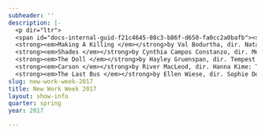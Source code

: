 ```yaml
---
subheader: ''
description: |-
  <p dir="ltr">
  <span id="docs-internal-guid-f21c4645-08c3-b86f-d650-fa0cc2a0bafb"><span>New Work Week presents a festival of premieres: come see this series of original play readings, staged adaptations, and the final products of TAPS Bachelor’s theses, which represent the culmination of four years  of these students’ theatrical training in the College.  All of it is  student-written, all of it is student-directed. You could attend just one show--or you could purchase a $12 Festival Pass that will get you into all twelve works for just $1 per show.  See you there.</span></span></p><p dir="ltr">
  <strong><em>Making A Killing </em></strong>by Val Bodurtha, dir. Natalie Pasquinelli: You don’t see serial killers in the news anymore. It’s not how it was in the 80s, the killer news coverage replaced by television. Nobody can name a prolific serial killer, but anyone can list their favorite serial killer shows at request. Making A Killing is a one act comedy that asks, “How do the serial killers feel about that?”</p><p dir="ltr">
  <strong><em>Shades </em></strong>by Cynthia Campos Constanzo, dir. Megan Philippi: A comedic drama looking at what makes a family, and the disparity between those properly and improperly diagnosed and treated for mental health. In working together on a detective case, our protagonists shed light on the treatment of minorities and highlight the power family can offer to loved ones.</p><p dir="ltr">
  <strong><em>The Doll </em></strong>by Hayley Gruenspan, dir. Tempest Wisdom: A girl brings home her trans girlfriend to her supposedly liberal family. The situation quickly goes awry.</p><p dir="ltr">
  <strong><em>Carson </em></strong>by River MacLeod, dir. Hanna Kime: Three friends struggle with transphobia and suicide and to reclaim the meaning of family.</p><p dir="ltr">
  <strong><em>The Last Bus </em></strong>by Ellen Wiese, dir. Sophie Downes: Three former coworkers and a stranger wait for the last bus at the end of the world. With the rest of everything hidden in a never-ending rain, they discuss call centers, confessions, and a carnivorous newcomer. A bus arrives, an ark is built, and the waters cover the earth.</p>
slug: new-work-week-2017
title: New Work Week 2017
layout: show-info
quarter: spring
year: 2017

---
```

